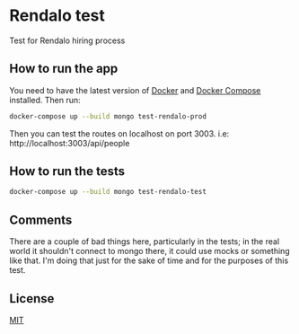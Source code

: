# Rendalo test

Test for Rendalo hiring process

## How to run the app

You need to have the latest version of [Docker](https://www.docker.com/get-started) and [Docker Compose](https://docs.docker.com/compose) installed.
Then run:

```bash
docker-compose up --build mongo test-rendalo-prod
```

Then you can test the routes on localhost on port 3003.
i.e:
http://localhost:3003/api/people

## How to run the tests

```bash
docker-compose up --build mongo test-rendalo-test
```

## Comments

There are a couple of bad things here, particularly in the tests; in the real world it shouldn't connect to mongo there, it could use mocks or something like that. I'm doing that just for the sake of time and for the purposes of this test.

## License

[MIT](https://choosealicense.com/licenses/mit/)
